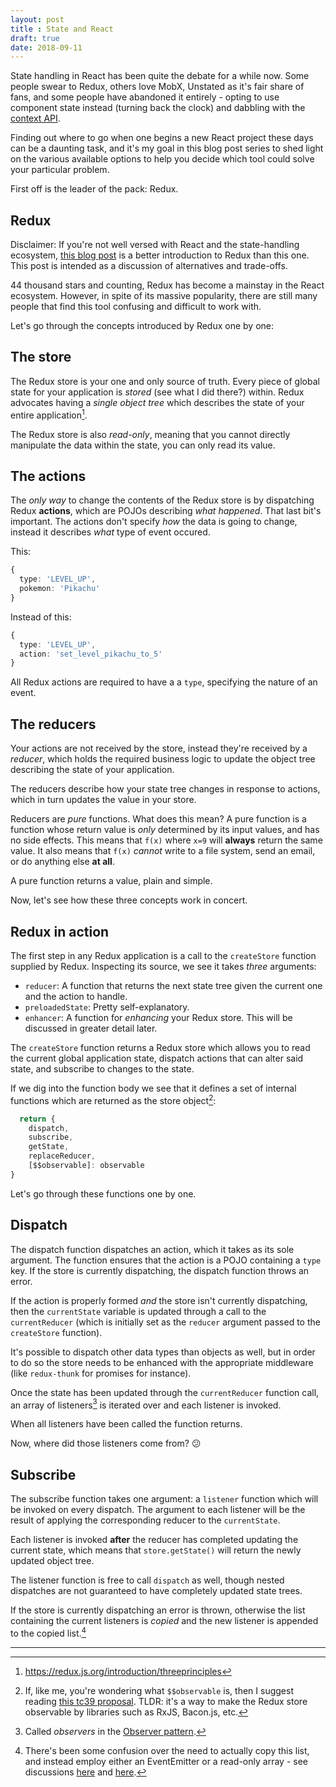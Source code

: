 ```yaml
---
layout: post
title : State and React
draft: true
date: 2018-09-11
---
```


State handling in React has been quite the debate for a while now. Some people swear to
Redux, others love MobX, Unstated as it's fair share of fans, and some people have abandoned it
entirely - opting to use component state instead (turning back the clock) and 
dabbling with the [context API]().

Finding out where to go when one begins a new React project these days can be a 
daunting task, and it's my goal in this blog post series to shed light on the 
various available options to help you decide which tool could solve your 
particular problem.

First off is the leader of the pack: Redux.

## Redux

Disclaimer: If you're not well versed with React and the state-handling ecosystem, [this blog post]() is a better introduction to Redux than this one. This post is intended as a discussion of alternatives and trade-offs.

44 thousand stars and counting, Redux has become a mainstay in the React ecosystem. However, in spite of its massive popularity, there are still many
people that find this tool confusing and difficult to work with. 

Let's go through the concepts introduced by Redux one by one:

## The store
The Redux store is your one and only source of truth. Every piece of global
state for your application is *stored* (see what I did there?) within. Redux advocates having a *single object tree* which describes the state of your entire application[^1].

The Redux store is also *read-only*, meaning that you cannot directly manipulate
the data within the state, you can only read its value. 

## The actions
The *only way* to change the contents of the Redux store is by dispatching
Redux **actions**, which are POJOs describing *what happened*. That last bit's
important. The actions don't specify *how* the data is going to change, instead
it describes *what* type of event occured.

This:
```ts
{
  type: 'LEVEL_UP',
  pokemon: 'Pikachu'
}
```

Instead of this:
```typescript
{
  type: 'LEVEL_UP',
  action: 'set_level_pikachu_to_5'
}
```

All Redux actions are required to have a a `type`, specifying the nature of an event.

## The reducers
Your actions are not received by the store, instead they're received by
a *reducer*, which holds the required business logic to update the object
tree describing the state of your application.

The reducers describe how your state tree changes in response to actions, which
in turn updates the value in your store. 

Reducers are *pure* functions. What does this mean? A pure function is a function
whose return value is *only* determined by its input values, and has no side
effects. This means that `f(x)` where `x=9` will **always** return the same 
value. It also means that `f(x)` *cannot* write to a file system, send an email,
or do anything else **at all**.

A pure function returns a value, plain and simple.

Now, let's see how these three concepts work in concert.

## Redux in action

The first step in any Redux application is a call to the `createStore` function 
supplied by Redux. Inspecting its source, we see it takes *three* arguments:

  * `reducer`: A function that returns the next state tree given the current 
  one and the action to handle.
  * `preloadedState`: Pretty self-explanatory.
  * `enhancer`: A function for *enhancing* your Redux store. This will be 
  discussed in greater detail later.

The `createStore` function returns a Redux store which allows you to read 
the current global application state, dispatch actions that can alter said
state, and subscribe to changes to the state.

If we dig into the function body we see that it defines a set of internal
functions which are returned as the store object[^2]:

```javascript
  return {
    dispatch,
    subscribe,
    getState,
    replaceReducer,
    [$$observable]: observable
}
```

Let's go through these functions one by one.

## Dispatch
The dispatch function dispatches an action, which it takes as its sole argument.
The function ensures that the action is a POJO containing a `type` key. If the store is currently dispatching, the dispatch function throws an error.

If the action is properly formed *and* the store isn't currently dispatching, 
then the `currentState` variable is updated through a call to the `currentReducer` (which is initially set as the `reducer` argument passed to
the `createStore` function).

It's possible to dispatch other data types than objects as well, but in order to do so the store needs to be enhanced with the appropriate middleware (like 
`redux-thunk` for promises for instance).

Once the state has been updated through the `currentReducer` function call,
an array of listeners[^3] is iterated over and each listener is invoked.

When all listeners have been called the function returns.

Now, where did those listeners come from? :confused:  

## Subscribe
The subscribe function takes one argument: a `listener` function which will be
invoked on every dispatch. The argument to each listener will be the result
of applying the corresponding reducer to the `currentState`.

Each listener is invoked **after** the reducer has completed updating the
current state, which means that `store.getState()` will return the newly
updated object tree. 

The listener function is free to call `dispatch` as well, though nested
dispatches are not guaranteed to have completely updated state trees.

If the store is currently dispatching an error is thrown, otherwise the
list containing the current listeners is *copied* and the new listener 
is appended to the copied list.[^4]

---
[^1]: https://redux.js.org/introduction/threeprinciples
[^2]: If, like me, you're wondering what `$$observable` is, then I suggest reading [this tc39 proposal](https://github.com/tc39/proposal-observable). TLDR: it's a way to make the Redux store observable by libraries such as RxJS, 
Bacon.js, etc.
[^3]: Called *observers* in the [Observer pattern]().
[^4]: There's been some confusion over the need to actually copy this list, 
  and instead employ either an EventEmitter or a read-only array - see discussions [here](https://github.com/reduxjs/redux/pull/2376) and [here](https://github.com/reduxjs/redux/pull/1729).


